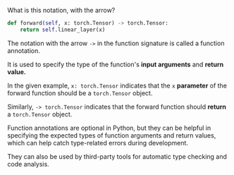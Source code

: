 What is this notation, with the arrow?

```py
def forward(self, x: torch.Tensor) -> torch.Tensor:
    return self.linear_layer(x)
```

The notation with the arrow `->` in the function signature is called a function annotation.

It is used to specify the type of the function's **input arguments** and **return value.**

In the given example, `x: torch.Tensor` indicates that the `x` **parameter** of the forward function should be a `torch.Tensor` object.

Similarly, `-> torch.Tensor` indicates that the forward function should **return** a `torch.Tensor` object.

Function annotations are optional in Python, but they can be helpful in specifying the expected types of function arguments and return values, which can help catch type-related errors during development.

They can also be used by third-party tools for automatic type checking and code analysis.
